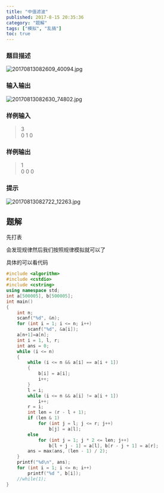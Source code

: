 ```yaml
---
title: "中值滤波"
published: 2017-8-15 20:35:36
category: "题解"
tags: ["模拟", "乱搞"]
toc: true
---
```



### 题目描述
![20170813082609_40094.jpg](https://i.loli.net/2017/08/15/5992eafa9664e.jpg)
<!--more-->

### 输入输出
![20170813082630_74802.jpg](https://i.loli.net/2017/08/15/5992eb25abd31.jpg)


### 样例输入
>3  
0 1 0  

### 样例输出
>1  
0 0 0   

### 提示
![20170813082722_12263.jpg](https://i.loli.net/2017/08/15/5992eb7e84c7e.jpg)

## 题解

先打表   

会发现规律然后我们按照规律模拟就可以了

具体的可以看代码

```c++
#include <algorithm>
#include <cstdio>
#include <cstring>
using namespace std;
int a[500005], b[500005];
int main()
{
    int n;
    scanf("%d", &n);
    for (int i = 1; i <= n; i++)
        scanf("%d", &a[i]);
    a[n+1]=a[n];
    int i = 1, l, r;
    int ans = 0;
    while (i <= n)
    {
        while (i <= n && a[i] == a[i + 1])
        {
            b[i] = a[i];
            i++;
        }
        l = i;
        while (i <= n && a[i] != a[i + 1])
            i++;
        r = i;
        int len = (r - l + 1);
        if (len & 1)
            for (int j = l; j <= r; j++)
                b[j] = a[l];
        else
            for (int j = 1; j * 2 <= len; j++)
                b[l + j - 1] = a[l], b[r - j + 1] = a[r];
        ans = max(ans, (len - 1) / 2);
    }
    printf("%d\n", ans);
    for (int i = 1; i <= n; i++)
        printf("%d ", b[i]);
    //while(1);
}
```